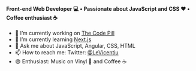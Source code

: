 #### Front-end Web Developer :computer: • Passionate about JavaScript and CSS :heart: • Coffee enthusiast :coffee:

- 🔭 I’m currently working on [The Code Pill](https://thecodepill.com)
- 🌱 I’m currently learning [Next.js](https://nextjs.org)
- 💬 Ask me about JavaScript, Angular, CSS, HTML
- 📫 How to reach me: Twitter: [@LeVicentiu](https://twitter.com/LeVicentiu)
- 😄 Enthusiast: Music on Vinyl :musical_note: and Coffee :coffee:

